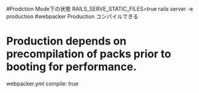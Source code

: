 #Prodction Mode下の状態
RAILS_SERVE_STATIC_FILES=true rails server -e production
#webpacker Production コンパイルできる

# Production depends on precompilation of packs prior to booting for performance.
webpacker.yml
compile: true
